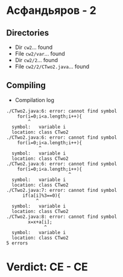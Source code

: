 # Асфандьяров - 2
## Directories
- Dir `cw2`... found
- File `cw2/var`... found
- Dir `cw2/2`... found
- File `cw2/2/CTwo2.java`... found
## Compiling
- Compilation log
```
./CTwo2.java:6: error: cannot find symbol
    for(i=0;i<a.length;i++){
        ^
  symbol:   variable i
  location: class CTwo2
./CTwo2.java:6: error: cannot find symbol
    for(i=0;i<a.length;i++){
            ^
  symbol:   variable i
  location: class CTwo2
./CTwo2.java:6: error: cannot find symbol
    for(i=0;i<a.length;i++){
                       ^
  symbol:   variable i
  location: class CTwo2
./CTwo2.java:7: error: cannot find symbol
      if(a[i]%3==0){
           ^
  symbol:   variable i
  location: class CTwo2
./CTwo2.java:8: error: cannot find symbol
        x=x+a[i];
              ^
  symbol:   variable i
  location: class CTwo2
5 errors

```
# Verdict: **CE** - CE
